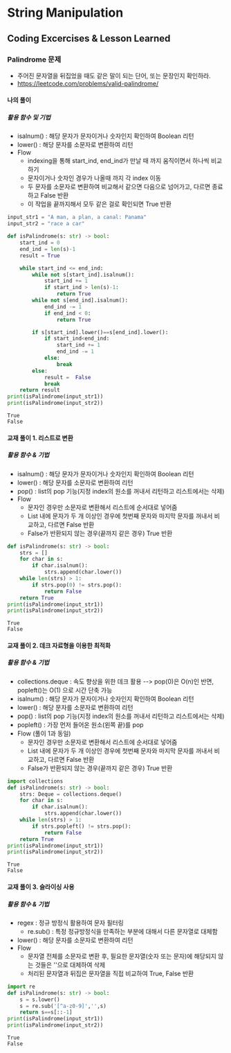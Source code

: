 # String Manipulation
## Coding Excercises & Lesson Learned

### Palindrome 문제
 - 주어진 문자열을 뒤집었을 때도 같은 말이 되는 단어, 또는 문장인지 확인하라. 
 - https://leetcode.com/problems/valid-palindrome/

#### 나의 풀이
##### 활용 함수 및 기법
 - isalnum() : 해당 문자가 문자이거나 숫자인지 확인하여 Boolean 리턴
 - lower() : 해당 문자를 소문자로 변환하여 리턴
 - Flow 
    + indexing을 통해 start_ind, end_ind가 만날 때 까지 움직이면서 하나씩 비교하기
    + 문자이거나 숫자인 경우가 나올때 까지 각 index 이동
    + 두 문자를 소문자로 변환하여 비교해서 같으면 다음으로 넘어가고, 다르면 종료하고 False 반환
    + 이 작업을 끝까지해서 모두 같은 걸로 확인되면 True 반환


```python
input_str1 = "A man, a plan, a canal: Panama"
input_str2 = "race a car"
```


```python
def isPalindrome(s: str) -> bool:
    start_ind = 0
    end_ind = len(s)-1
    result = True

    while start_ind <= end_ind:
        while not s[start_ind].isalnum():
            start_ind += 1
            if start_ind > len(s)-1:
                return True
        while not s[end_ind].isalnum():
            end_ind -= 1
            if end_ind < 0:
                return True

        if s[start_ind].lower()==s[end_ind].lower():
            if start_ind<end_ind:
                start_ind += 1
                end_ind -= 1
            else:
                break
        else:
            result =  False
            break
    return result
print(isPalindrome(input_str1))
print(isPalindrome(input_str2))
```

    True
    False
    

#### 교재 풀이 1. 리스트로 변환
##### 활용 함수 & 기법
 - isalnum() : 해당 문자가 문자이거나 숫자인지 확인하여 Boolean 리턴
 - lower() : 해당 문자를 소문자로 변환하여 리턴
 - pop() : list의 pop 기능(지정 index의 원소를 꺼내서 리턴하고 리스트에서는 삭제)
 - Flow 
    + 문자인 경우만 소문자로 변환해서 리스트에 순서대로 넣어줌
    + List 내에 문자가 두 개 이상인 경우에 첫번째 문자와 마지막 문자를 꺼내서 비교하고, 다르면 False 반환
    + False가 반환되지 않는 경우(끝까지 같은 경우) True 반환


```python
def isPalindrome(s: str) -> bool:
    strs = []
    for char in s:
        if char.isalnum():
            strs.append(char.lower())
    while len(strs) > 1:
        if strs.pop(0) != strs.pop():
            return False
    return True
print(isPalindrome(input_str1))
print(isPalindrome(input_str2))
```

    True
    False
    

#### 교재 풀이 2. 데크 자료형을 이용한 최적화
##### 활용 함수 & 기법
 - collections.deque : 속도 향상을 위한 데크 활용 --> pop(0)은 O(n)인 반면, popleft()는 O(1) 으로 시간 단축 가능
 - isalnum() : 해당 문자가 문자이거나 숫자인지 확인하여 Boolean 리턴
 - lower() : 해당 문자를 소문자로 변환하여 리턴
 - pop() : list의 pop 기능(지정 index의 원소를 꺼내서 리턴하고 리스트에서는 삭제)
 - popleft() : 가장 먼저 들어온 원소(왼쪽 끝)를 pop
 - Flow (풀이 1과 동일)
    + 문자인 경우만 소문자로 변환해서 리스트에 순서대로 넣어줌
    + List 내에 문자가 두 개 이상인 경우에 첫번째 문자와 마지막 문자를 꺼내서 비교하고, 다르면 False 반환
    + False가 반환되지 않는 경우(끝까지 같은 경우) True 반환


```python
import collections
def isPalindrome(s: str) -> bool:
    strs: Deque = collections.deque()
    for char in s:
        if char.isalnum():
            strs.append(char.lower())
    while len(strs) > 1:
        if strs.popleft() != strs.pop():
            return False
    return True
print(isPalindrome(input_str1))
print(isPalindrome(input_str2))
```

    True
    False
    

#### 교재 풀이 3. 슬라이싱 사용
##### 활용 함수 & 기법
 - regex : 정규 방정식 활용하여 문자 필터링
    + re.sub() : 특정 정규방정식을 만족하는 부분에 대해서 다른 문자열로 대체함
 - lower() : 해당 문자를 소문자로 변환하여 리턴
 - Flow
    + 문자열 전체를 소문자로 변환 후, 필요한 문자열(숫자 또는 문자)에 해당되지 않는 것들은 ''으로 대체하여 삭제
    + 처리된 문자열과 뒤집은 문자열을 직접 비교하여 True, False 반환


```python
import re
def isPalindrome(s: str) -> bool:
    s = s.lower()
    s = re.sub('[^a-z0-9]','',s)
    return s==s[::-1]
print(isPalindrome(input_str1))
print(isPalindrome(input_str2))
```

    True
    False
    
